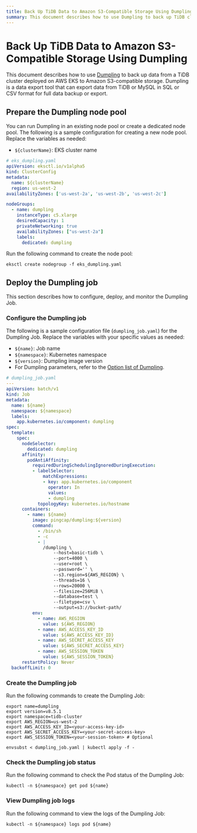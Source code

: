 ```yaml
---
title: Back Up TiDB Data to Amazon S3-Compatible Storage Using Dumpling
summary: This document describes how to use Dumpling to back up TiDB cluster data to Amazon S3-compatible storage.
---
```


# Back Up TiDB Data to Amazon S3-Compatible Storage Using Dumpling

This document describes how to use [Dumpling](https://docs.pingcap.com/tidb/stable/dumpling-overview/) to back up data from a TiDB cluster deployed on AWS EKS to Amazon S3-compatible storage. Dumpling is a data export tool that can export data from TiDB or MySQL in SQL or CSV format for full data backup or export.

## Prepare the Dumpling node pool

You can run Dumpling in an existing node pool or create a dedicated node pool. The following is a sample configuration for creating a new node pool. Replace the variables as needed:

- `${clusterName}`: EKS cluster name

```yaml
# eks_dumpling.yaml
apiVersion: eksctl.io/v1alpha5
kind: ClusterConfig
metadata:
  name: ${clusterName}
  region: us-west-2
availabilityZones: ['us-west-2a', 'us-west-2b', 'us-west-2c']

nodeGroups:
  - name: dumpling
    instanceType: c5.xlarge
    desiredCapacity: 1
    privateNetworking: true
    availabilityZones: ["us-west-2a"]
    labels:
      dedicated: dumpling
```

Run the following command to create the node pool:

```shell
eksctl create nodegroup -f eks_dumpling.yaml
```

## Deploy the Dumpling job

This section describes how to configure, deploy, and monitor the Dumpling Job.

### Configure the Dumpling job

The following is a sample configuration file (`dumpling_job.yaml`) for the Dumpling Job. Replace the variables with your specific values as needed:

- `${name}`: Job name
- `${namespace}`: Kubernetes namespace
- `${version}`: Dumpling image version
- For Dumpling parameters, refer to the [Option list of Dumpling](https://docs.pingcap.com/tidb/stable/dumpling-overview/#option-list-of-dumpling).

```yaml
# dumpling_job.yaml
---
apiVersion: batch/v1
kind: Job
metadata:
  name: ${name}
  namespace: ${namespace}
  labels:
    app.kubernetes.io/component: dumpling
spec:
  template:
    spec:
      nodeSelector:
        dedicated: dumpling
      affinity:
        podAntiAffinity:
          requiredDuringSchedulingIgnoredDuringExecution:
          - labelSelector:
              matchExpressions:
              - key: app.kubernetes.io/component
                operator: In
                values:
                - dumpling
            topologyKey: kubernetes.io/hostname
      containers:
        - name: ${name}
          image: pingcap/dumpling:${version}
          command:
            - /bin/sh
            - -c
            - |
              /dumpling \
                  --host=basic-tidb \
                  --port=4000 \
                  --user=root \
                  --password='' \
                  --s3.region=${AWS_REGION} \
                  --threads=16 \
                  --rows=20000 \
                  --filesize=256MiB \
                  --database=test \
                  --filetype=csv \
                  --output=s3://bucket-path/
          env:
            - name: AWS_REGION
              value: ${AWS_REGION}
            - name: AWS_ACCESS_KEY_ID
              value: ${AWS_ACCESS_KEY_ID}
            - name: AWS_SECRET_ACCESS_KEY
              value: ${AWS_SECRET_ACCESS_KEY}
            - name: AWS_SESSION_TOKEN
              value: ${AWS_SESSION_TOKEN}
      restartPolicy: Never
  backoffLimit: 0
```

### Create the Dumpling job

Run the following commands to create the Dumpling Job:

```shell
export name=dumpling
export version=v8.5.1
export namespace=tidb-cluster
export AWS_REGION=us-west-2
export AWS_ACCESS_KEY_ID=<your-access-key-id>
export AWS_SECRET_ACCESS_KEY=<your-secret-access-key>
export AWS_SESSION_TOKEN=<your-session-token> # Optional

envsubst < dumpling_job.yaml | kubectl apply -f -
```

### Check the Dumpling job status

Run the following command to check the Pod status of the Dumpling Job:

```shell
kubectl -n ${namespace} get pod ${name}
```

### View Dumpling job logs

Run the following command to view the logs of the Dumpling Job:

```shell
kubectl -n ${namespace} logs pod ${name}
```